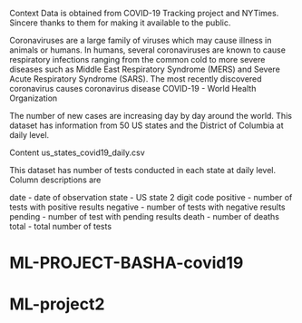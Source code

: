 Context
Data is obtained from COVID-19 Tracking project and NYTimes. Sincere thanks to them for making it available to the public.

Coronaviruses are a large family of viruses which may cause illness in animals or humans. In humans, several coronaviruses are known to cause respiratory infections ranging from the common cold to more severe diseases such as Middle East Respiratory Syndrome (MERS) and Severe Acute Respiratory Syndrome (SARS). The most recently discovered coronavirus causes coronavirus disease COVID-19 - World Health Organization

The number of new cases are increasing day by day around the world. This dataset has information from 50 US states and the District of Columbia at daily level.



Content
us_states_covid19_daily.csv

This dataset has number of tests conducted in each state at daily level. Column descriptions are

date - date of observation
state - US state 2 digit code
positive - number of tests with positive results
negative - number of tests with negative results
pending - number of test with pending results
death - number of deaths
total - total number of tests

# ML-PROJECT-BASHA-covid19
# ML-project2
